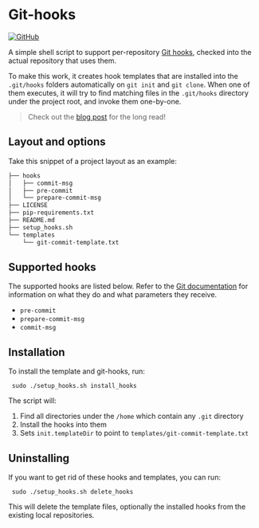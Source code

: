 # Git-hooks

[![GitHub](https://img.shields.io/github/license/mmphego/git-hooks.svg)](LICENSE)

A simple shell script to support per-repository [Git hooks](https://git-scm.com/docs/githooks), checked into the actual repository that uses them.

To make this work, it creates hook templates that are installed into the `.git/hooks` folders automatically on `git init` and `git clone`. When one of them executes, it will try to find matching files in the `.git/hooks` directory under the project root, and invoke them one-by-one.

> Check out the [blog post](https://blog.mphomphego.co.za/blog/2019/02/28/How-I-increased-my-productivity-using-dotfiles.html) for the long read!

## Layout and options

Take this snippet of a project layout as an example:

```bash
├── hooks
│   ├── commit-msg
│   ├── pre-commit
│   └── prepare-commit-msg
├── LICENSE
├── pip-requirements.txt
├── README.md
├── setup_hooks.sh
└── templates
    └── git-commit-template.txt
```

## Supported hooks

The supported hooks are listed below. Refer to the [Git documentation](https://git-scm.com/docs/githooks) for information on what they do and what parameters they receive.

- `pre-commit`
- `prepare-commit-msg`
- `commit-msg`

## Installation

To install the template and git-hooks, run:
```shell
 sudo ./setup_hooks.sh install_hooks
```
The script will:

1. Find all directories under the `/home` which contain any `.git` directory
2. Install the hooks into them
3. Sets `init.templateDir` to point to `templates/git-commit-template.txt`

## Uninstalling

If you want to get rid of these hooks and templates, you can run:

```shell
 sudo ./setup_hooks.sh delete_hooks
```

This will delete the template files, optionally the installed hooks from the existing local repositories.
